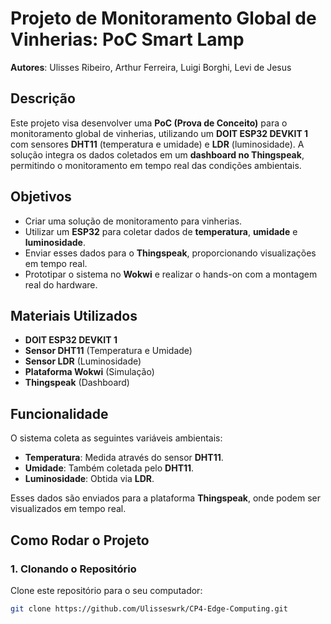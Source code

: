 # Projeto de Monitoramento Global de Vinherias: PoC Smart Lamp

**Autores**: Ulisses Ribeiro, Arthur Ferreira, Luigi Borghi, Levi de Jesus

## Descrição

Este projeto visa desenvolver uma **PoC (Prova de Conceito)** para o monitoramento global de vinherias, utilizando um **DOIT ESP32 DEVKIT 1** com sensores **DHT11** (temperatura e umidade) e **LDR** (luminosidade). A solução integra os dados coletados em um **dashboard no Thingspeak**, permitindo o monitoramento em tempo real das condições ambientais.

## Objetivos

- Criar uma solução de monitoramento para vinherias.
- Utilizar um **ESP32** para coletar dados de **temperatura**, **umidade** e **luminosidade**.
- Enviar esses dados para o **Thingspeak**, proporcionando visualizações em tempo real.
- Prototipar o sistema no **Wokwi** e realizar o hands-on com a montagem real do hardware.

## Materiais Utilizados

- **DOIT ESP32 DEVKIT 1**
- **Sensor DHT11** (Temperatura e Umidade)
- **Sensor LDR** (Luminosidade)
- **Plataforma Wokwi** (Simulação)
- **Thingspeak** (Dashboard)

## Funcionalidade

O sistema coleta as seguintes variáveis ambientais:

- **Temperatura**: Medida através do sensor **DHT11**.
- **Umidade**: Também coletada pelo **DHT11**.
- **Luminosidade**: Obtida via **LDR**.

Esses dados são enviados para a plataforma **Thingspeak**, onde podem ser visualizados em tempo real.

## Como Rodar o Projeto

### 1. Clonando o Repositório

Clone este repositório para o seu computador:

```bash
git clone https://github.com/Ulisseswrk/CP4-Edge-Computing.git
